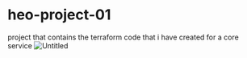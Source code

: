 # heo-project-01
project that contains the terraform code that i have created for a core service
![Untitled](https://github.com/user-attachments/assets/02726409-ca00-4837-a0a1-f012d9584d6e)
